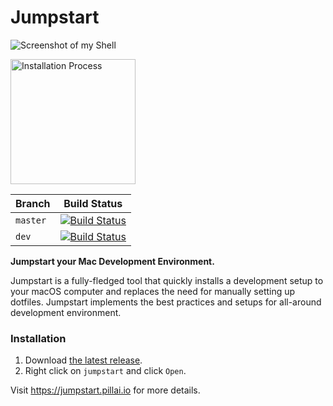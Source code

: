 
# Jumpstart

![Screenshot of my Shell](https://imgur.com/zLLU9VX.png)

<img src="https://i.imgur.com/h4e7vlr.gif?raw=true" alt="Installation Process" width="200px">

| Branch | Build Status |
| --------- | ----- | 
| `master` |  [![Build Status](https://travis-ci.com/adityarpillai/jumpstart.svg?branch=master)](https://travis-ci.com/adityarpillai/jumpstart)   |
| `dev`    | [![Build Status](https://travis-ci.com/adityarpillai/jumpstart.svg?branch=dev)](https://travis-ci.com/adityarpillai/jumpstart) |

**Jumpstart your Mac Development Environment.**

Jumpstart is a fully-fledged tool that quickly installs a development setup to your macOS computer and replaces the need for manually setting up dotfiles. Jumpstart implements the best practices and setups for all-around development environment.

### Installation

1) Download [the latest release](https://github.com/adityarpillai/jumpstart/releases).
2) Right click on `jumpstart` and click `Open`. 

Visit https://jumpstart.pillai.io for more details.

